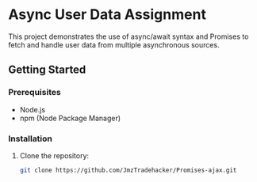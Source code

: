 # Async User Data Assignment

This project demonstrates the use of async/await syntax and Promises to fetch and handle user data from multiple asynchronous sources.

## Getting Started

### Prerequisites
- Node.js
- npm (Node Package Manager)

### Installation
1. Clone the repository:
   ```bash
   git clone https://github.com/JmzTradehacker/Promises-ajax.git